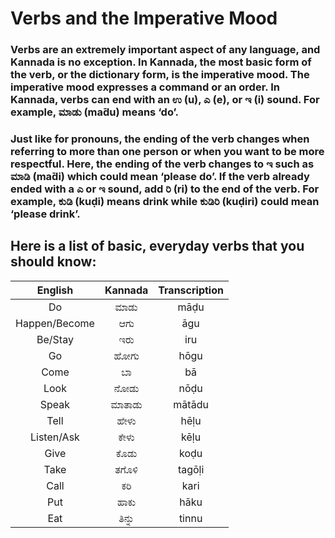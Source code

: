 # Verbs and the Imperative Mood

### Verbs are an extremely important aspect of any language, and Kannada is no exception. In Kannada, the most basic form of the verb, or the dictionary form, is the imperative mood. The imperative mood expresses a command or an order. In Kannada, verbs can end with an ಉ (u), ಎ (e), or ಇ (i) sound. For example, ಮಾಡು (mа̄du) means ‘do’.

### Just like for pronouns, the ending of the verb changes when referring to more than one person or when you want to be more respectful. Here, the ending of the verb changes to ಇ such as ಮಾಡಿ (mа̄di) which could mean ‘please do’. If the verb already ended with a ಎ or ಇ sound, add ರಿ (ri) to the end of the verb. For example, ಕುಡಿ (kuḍi) means drink while ಕುಡಿರಿ (kuḍiri) could mean ‘please drink’.

## Here is a list of basic, everyday verbs that you should know:

|    English    | Kannada | Transcription |
|:-------------:|:-------:|:-------------:|
|      Do       |  ಮಾಡು   |     māḍu      |
| Happen/Become |   ಆಗು   |      āgu      |
|    Be/Stay    |   ಇರು   |      iru      |
|      Go       |  ಹೋಗು   |     hōgu      |
|     Come      |   ಬಾ    |      bā       |
|     Look      |  ನೋಡು   |     nōḍu      |
|     Speak     | ಮಾತಾಡು  |    mātādu     |
|     Tell      |  ಹೇಳು   |     hēḷu      |
|  Listen/Ask   |  ಕೇಳು   |     kēḷu      |
|     Give      |  ಕೊಡು   |     koḍu      |
|     Take      |  ತಗೊಳಿ  |    tagōḷi     |
|     Call      |   ಕರಿ   |     kari      |
|      Put      |  ಹಾಕು   |     hāku      |
|      Eat      | ತಿನ್ನು  |     tinnu     |
